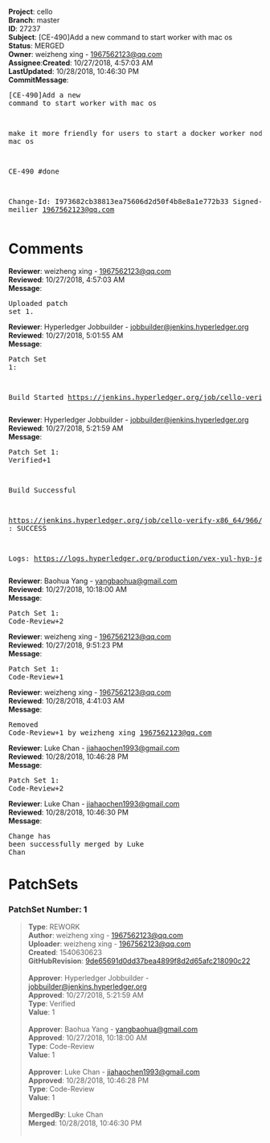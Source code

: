 <strong>Project</strong>: cello</br><strong>Branch</strong>: master<br><strong>ID</strong>: 27237<br><strong>Subject</strong>: [CE-490]Add a new command to start worker with mac os<br><strong>Status</strong>: MERGED<br><strong>Owner</strong>: weizheng xing - 1967562123@qq.com<br><strong>Assignee</strong>:<strong>Created</strong>: 10/27/2018, 4:57:03 AM<br><strong>LastUpdated</strong>: 10/28/2018, 10:46:30 PM<br><strong>CommitMessage</strong>:<br><pre>[CE-490]Add a new command to start worker with mac os

make it more friendly for users to start a docker worker node with mac os

CE-490 #done

Change-Id: I973682cb38813ea75606d2d50f4b8e8a1e772b33
Signed-off-by: meilier <1967562123@qq.com>
</pre><h1>Comments</h1><strong>Reviewer</strong>: weizheng xing - 1967562123@qq.com<br><strong>Reviewed</strong>: 10/27/2018, 4:57:03 AM<br><strong>Message</strong>: <pre>Uploaded patch set 1.</pre><strong>Reviewer</strong>: Hyperledger Jobbuilder - jobbuilder@jenkins.hyperledger.org<br><strong>Reviewed</strong>: 10/27/2018, 5:01:55 AM<br><strong>Message</strong>: <pre>Patch Set 1:

Build Started https://jenkins.hyperledger.org/job/cello-verify-x86_64/966/</pre><strong>Reviewer</strong>: Hyperledger Jobbuilder - jobbuilder@jenkins.hyperledger.org<br><strong>Reviewed</strong>: 10/27/2018, 5:21:59 AM<br><strong>Message</strong>: <pre>Patch Set 1: Verified+1

Build Successful 

https://jenkins.hyperledger.org/job/cello-verify-x86_64/966/ : SUCCESS

Logs: https://logs.hyperledger.org/production/vex-yul-hyp-jenkins-3/cello-verify-x86_64/966</pre><strong>Reviewer</strong>: Baohua Yang - yangbaohua@gmail.com<br><strong>Reviewed</strong>: 10/27/2018, 10:18:00 AM<br><strong>Message</strong>: <pre>Patch Set 1: Code-Review+2</pre><strong>Reviewer</strong>: weizheng xing - 1967562123@qq.com<br><strong>Reviewed</strong>: 10/27/2018, 9:51:23 PM<br><strong>Message</strong>: <pre>Patch Set 1: Code-Review+1</pre><strong>Reviewer</strong>: weizheng xing - 1967562123@qq.com<br><strong>Reviewed</strong>: 10/28/2018, 4:41:03 AM<br><strong>Message</strong>: <pre>Removed Code-Review+1 by weizheng xing <1967562123@qq.com>
</pre><strong>Reviewer</strong>: Luke Chan - jiahaochen1993@gmail.com<br><strong>Reviewed</strong>: 10/28/2018, 10:46:28 PM<br><strong>Message</strong>: <pre>Patch Set 1: Code-Review+2</pre><strong>Reviewer</strong>: Luke Chan - jiahaochen1993@gmail.com<br><strong>Reviewed</strong>: 10/28/2018, 10:46:30 PM<br><strong>Message</strong>: <pre>Change has been successfully merged by Luke Chan</pre><h1>PatchSets</h1><h3>PatchSet Number: 1</h3><blockquote><strong>Type</strong>: REWORK<br><strong>Author</strong>: weizheng xing - 1967562123@qq.com<br><strong>Uploader</strong>: weizheng xing - 1967562123@qq.com<br><strong>Created</strong>: 1540630623<br><strong>GitHubRevision</strong>: [9de65691d0dd37bea4899f8d2d65afc218090c22](https://github.com/hyperledger/cello/commit/9de65691d0dd37bea4899f8d2d65afc218090c22)<br><br><strong>Approver</strong>: Hyperledger Jobbuilder - jobbuilder@jenkins.hyperledger.org<br><strong>Approved</strong>: 10/27/2018, 5:21:59 AM<br><strong>Type</strong>: Verified<br><strong>Value</strong>: 1<br><br><strong>Approver</strong>: Baohua Yang - yangbaohua@gmail.com<br><strong>Approved</strong>: 10/27/2018, 10:18:00 AM<br><strong>Type</strong>: Code-Review<br><strong>Value</strong>: 1<br><br><strong>Approver</strong>: Luke Chan - jiahaochen1993@gmail.com<br><strong>Approved</strong>: 10/28/2018, 10:46:28 PM<br><strong>Type</strong>: Code-Review<br><strong>Value</strong>: 1<br><br><strong>MergedBy</strong>: Luke Chan<br><strong>Merged</strong>: 10/28/2018, 10:46:30 PM<br><br></blockquote>